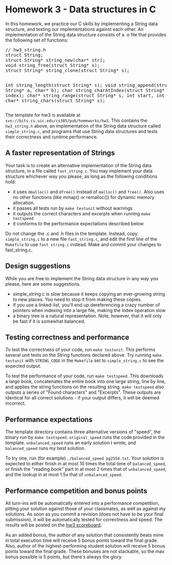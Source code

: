 <div class="patternContent"><div class="patternTopic"> <h1><a name="Homework_3_Data_structures_in_C"></a> Homework 3 - Data structures in C </h1>
<p>
In this homework, we practice our C skills by implementing a String data structure, and testing our implementations against each other. An implementation of the String data structure consists of a .o file that provides the following set of functions:
</p><p>
</p><pre>// hw3_string.h
struct String;
struct String* string_new(char* str);
void string_free(struct String* s);
struct String* string_clone(struct String* s);

int string_length(struct String* s);
void string_append(struct String* a, char* b);
char string_charAtIndex(struct String* s, int index);
char* string_range(struct String* s, int start, int length);
char* string_chars(struct String* s);
</pre>
<p>
The template for hw3 is available at <code>svn://bits.cs.uic.edu/cs385/pub/homeworks/hw3</code>. This contains the <code>hw3_string.h</code> above, an implementation of the String data structure called <code>simple_string.c</code>, and programs that use String data structures and tests their correctness and runtime performance.
</p><p>
</p><h2><a name="A_faster_representation_of_Strin"></a> A faster representation of Strings </h2>
<p>
Your task is to create an alternative implementation of the String data structure, in a file called <code>fast_string.c</code>. You may implement your data structure whichever way you please, as long as the following conditions hold:
</p><p> </p><ul>
<li> it uses <code>dmalloc()</code> and <code>dfree()</code> instead of <code>malloc()</code> and <code>free()</code>. Also uses no other functions (like mmap() or remalloc()) for dynamic memory allocation.
</li> <li> it passes all tests run by <code>make testunit</code> without warnings
</li> <li> it outputs the correct characters and excerpts when running <code>make testspeed</code>
</li> <li> it conforms to the performance expectations described below
</li></ul> 
Do not change the .c and .h files in the template. Instead, copy <code>simple_string.c</code> to a new file <code>fast_string.c</code>, and edit the first line of the <code>Makefile</code> to use <code>fast_string.c</code> instead. Make and commit your changes to fast_string.c.
<p>
</p><h2><a name="Design_suggestions"></a> Design suggestions </h2>
<p>
While you are free to implement the String data structure in any way you please, here are some suggestions.
</p><p> </p><ul>
<li> simple_string.c is slow because it keeps copying an ever-growing string to new places. You need to stop it from making these copies.
</li> <li> if you use a linked-list, you'll end up dereferencing a crazy number of pointers when indexing into a large file, making the index operation slow
</li> <li> a binary tree is a natural representation. Note, however, that it will only be fast if it is somewhat balanced.
</li></ul> 
<p>
</p><h2><a name="Testing_correctness_and_performa"></a> Testing correctness and performance </h2>
<p>
To test the correctness of your code, run <code>make testunit</code>. This performs several unit tests on the String functions declared above. Try running <code>make testunit</code> with <code>STRING_CODE</code> in the <code>Makefile</code> set to <code>simple_string.c</code> to see the expected output.
</p><p>
To test the performance of your code, run <code>make testspeed</code>. This downloads a large book, concatenates the entire book into one large string, line by line, and applies the string functions on the resulting string. <code>make testspeed</code> also outputs a series of "Found characters" and "Excerpts". These outputs are identical for all correct solutions - if your output differs, it will be deemed incorrect.
</p><p>
</p><h2><a name="Performance_expectations"></a> Performance expectations </h2>
<p>
The template directory contains three alternative versions of "speed", the binary run by <code>make testspeed</code>. <code>original_speed</code> runs the code provided in the template. <code>unbalanced_speed</code> runs an early solution I wrote, and <code>balanced_speed</code> runs my best solution.
</p><p>
To try one, run (for example) <code>./balanced_speed pg2554.txt</code>. Your solution is expected to either finish in at most 10 times the total time of <code>balanced_speed</code>, or finish the "reading book" part in at most 2 times that of <code>unbalanced_speed</code>, and the lookup in at most 1.5x that of <code>unbalanced_speed</code>.
</p><p>
</p><h2><a name="Performance_competition_and_bonu"></a> Performance competition and bonus points </h2>
<p>
All turn-ins will be automatically entered into a performance competition, pitting your solution against those of your classmates, as well as against my solutions. As soon as you commit a revision (does not have to be your final submission), it will be automatically tested for correctness and speed. The results will be posted on the <a href="http://bits.cs.uic.edu/cs385/scoreboard.txt" target="_top">hw3 scoreboard</a>.
</p><p>
As an added bonus, the author of any solution that consistently beats mine in total execution time will receive 5 bonus points toward the final grade. Also, author of the highest-performing student solution will receive 5 bonus points toward the final grade. These bonuses are not stackable, so the max bonus possible is 5 points, but there's always the glory. </p></div><!-- /patternTopic-->
<div class="twikiContentFooter"></div></div>